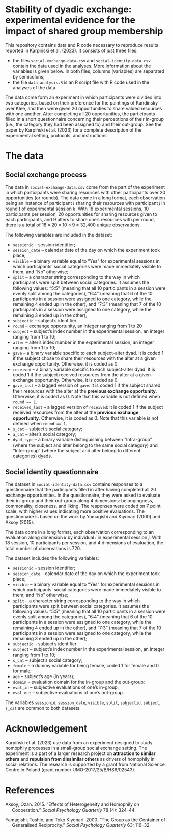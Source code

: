 Stability of dyadic exchange: experimental evidence for the impact of
shared group membership
================

This repository contains data and R code necessary to reproduce results
reported in Karpiński et al. (2023). It consists of just three files:

- the files `social-exchange-data.csv` and `social-identity-data.csv`
  contain the data used in the analyses. More information about the
  variables is given below. In both files, columns (variables) are
  separated by semicolons;
- the file `data-analysis.R` is an R script file with R code used in the
  analyses of the data.

The data come form an experiment in which participants were divided into
two categories, based on their preference for the paintings of Kandinsky
over Klee, and then were given 20 opportunities to share valued
resources with one another. After completing all 20 opportunities, the
participants filled in a short questionnaire concerning their
perceptions of their in-group (i.e., the category they had been assigned
to) and their out-group. See the paper by Karpiński et al. (2023) for a
complete description of the experimental setting, protocols, and
instructions.

# The data

## Social exchange process

The data in `social-exchange-data.csv` come from the part of the
experiment in which participants were sharing resources with other
participants over 20 opportunities (or rounds). The data come in a long
format, each observation being an instance of participant $i$ sharing
their resources with participant $j$ in round $t$ of experimental
session $k$. With 18 experimental sessions, 10 participants per session,
20 opportunities for sharing resources given to each participants, and 9
alters to share one’s resources with per round, there is a total of
$18\times 20\times 10\times 9$ = 32,400 unique observations.

The following variables are included in the dataset:

- `sessionid` – session identifier;
- `session_date` – calendar date of the day on which the experiment took
  place;
- `visible` – a binary variable equal to “Yes” for experimental sessions
  in which participants’ social categories were made immediately visible
  to them, and “No” otherwise;
- `split` – a character string corresponding to the way in which
  participants were split between social categories. It assumes the
  following values: “5:5” (meaning that all 10 participants in a session
  were evenly split among the categories), “6:4” (meaning that 6 of the
  10 participants in a session were assigned to one category, while the
  remaining 4 ended up in the other), and “7:3” (meaning that 7 of the
  10 participants in a session were assigned to one category, while the
  remaining 3 ended up in the other);
- `subjectid` – subject’s identifier
- `round` – exchange opportunity, an integer ranging from 1 to 20
- `subject` – subject’s index number in the experimental session, an
  integer ranging from 1 to 10;
- `alter` – alter’s index number in the experimental session, an integer
  ranging from 1 to 10;
- `gave` – a binary variable specific to each subject-alter dyad. It is
  coded 1 if the subject chose to share their resources with the alter
  at a given exchange opportunity. Otherwise, it is coded as 0.
- `received` – a binary variable specific to each subject-alter dyad. It
  is coded 1 if the subject received resources from the alter at a given
  exchange opportunity. Otherwise, it is coded as 0.
- `gave_last` – a lagged version of `gave`: it is coded 1 if the subject
  shared their resources with the alter at the **previous exchange
  opportunity**. Otherwise, it is coded as 0. Note that this variable is
  not defined when `round == 1`.
- `received_last` – a lagged version of `received`: it is coded 1 if the
  subject received resources from the alter at the **previous exchange
  opportunity**. Otherwise, it is coded as 0. Note that this variable is
  not defined when `round == 1`.
- `s_cat` – subject’s social category;
- `a_cat` – alter’s social category;
- `dyad_type` – a binary variable distinguishing between “Intra-group”
  (where the subject and alter belong to the same social category) and
  “Inter-group” (where the subject and alter belong to different
  categories) dyads.

## Social identity questionnaire

The dataset in `social-identity-data.csv` contains responses to a
questionnaire that the participants filled in after having completed all
20 exchange opportunities. In the questionnaire, they were asked to
evaluate their in-group and their out-group along 4 dimensions:
belongingness, commonality, closeness, and liking. The responses were
coded on 7 point scale, with higher values indicating more positive
evaluations. The questionnaire is based on the work by Yamagishi and
Kiyonari (2000) and Aksoy (2015).

The data come in a long format, each observation corresponding to an
evaluation along dimension $k$ by individual $i$ in experimental session
$j$. With 18 session, 10 participants per session, and 4 dimensions of
evaluation, the total number of observations is 720.

The dataset includes the following variables:

- `sessionid` – session identifier;
- `session_date` – calendar date of the day on which the experiment took
  place;
- `visible` – a binary variable equal to “Yes” for experimental sessions
  in which participants’ social categories were made immediately visible
  to them, and “No” otherwise;
- `split` – a character string corresponding to the way in which
  participants were split between social categories. It assumes the
  following values: “5:5” (meaning that all 10 participants in a session
  were evenly split among the categories), “6:4” (meaning that 6 of the
  10 participants in a session were assigned to one category, while the
  remaining 4 ended up in the other), and “7:3” (meaning that 7 of the
  10 participants in a session were assigned to one category, while the
  remaining 3 ended up in the other);
- `subjectid` – subject’s identifier
- `subject` – subject’s index number in the experimental session, an
  integer ranging from 1 to 10;
- `s_cat` – subject’s social category;
- `female` – a dummy variable for being female, coded 1 for female and 0
  for male;
- `age` – subject’s age (in years);
- `domain` – evaluation domain for the in-group and the out-group;
- `eval_in` – subjective evaluations of one’s in-group;
- `eval_out` – subjective evaluations of one’s out-group.

The variables `sessionid`, `session_date`, `visible`, `split`,
`subjectid`, `subject`, `s_cat` are common to both datasets.

# Acknowledgement

Karpiński et al. (2023) use data from an experiment designed to study
homophily processes in a small-group social exchange setting. The
experiment is a part of a larger research project on **attraction to
similar others** and **repulsion from dissimilar others** as drivers of
homophily in social relations. The research is supported by a grant from
National Science Centre in Poland (grant number
UMO-2017/25/B/HS6/02543).

# References

<div id="refs" class="references csl-bib-body hanging-indent">

<div id="ref-aksoy2015" class="csl-entry">

Aksoy, Ozan. 2015. “Effects of Heterogeneity and Homophily on
Cooperation.” *Social Psychology Quarterly* 78 (4): 324–44.

</div>

<div id="ref-yamagishi2000" class="csl-entry">

Yamagishi, Toshio, and Toko Kiyonari. 2000. “The Group as the Container
of Generalised Reciprocity.” *Social Psychology Quarterly* 63: 116–32.

</div>

</div>
